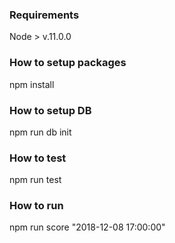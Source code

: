 ### Requirements
Node > v.11.0.0

### How to setup packages
npm install

### How to setup DB
npm run db init

### How to test
npm run test

### How to run
npm run score "2018-12-08 17:00:00"
